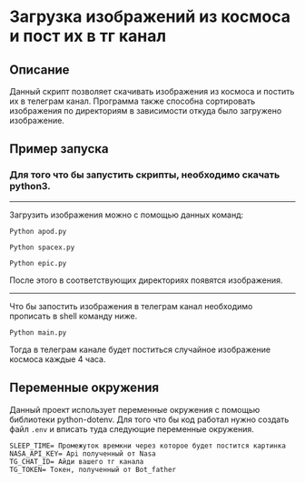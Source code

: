 # Загрузка изображений из космоса и пост их в тг канал
## Описание
Данный скрипт позволяет скачивать изображения из космоса и постить их в телеграм канал. Программа также способна сортировать изображения по директориям в зависимости откуда было загружено изображение.
## Пример запуска
### Для того что бы запустить скрипты, необходимо скачать python3.
___
Загрузить изображения можно с помощью данных команд:
```shell
Python apod.py
```
```shell
Python spacex.py
```
```shell
Python epic.py
```
После этого в соответствующих директориях появятся изображения.
___
Что бы запостить изображения в телеграм канал необходимо прописать в shell команду ниже.
```shell
Python main.py
```
Тогда в телеграм канале будет поститься случайное изображение космоса каждые 4 часа.

## Переменные окружения

Данный проект использует переменные окружения с помощью библиотеки python-dotenv.
Для того что бы код работал нужно создать файл `.env` и вписать туда следующие переменные окружения.
```dict
SLEEP_TIME= Промежуток времкни через которое будет постится картинка 
NASA_API_KEY= Аpi полученный от Nasa 
TG_CHAT_ID= Айди вашего тг канала
TG_TOKEN= Токен, полученный от Bot_father
```
